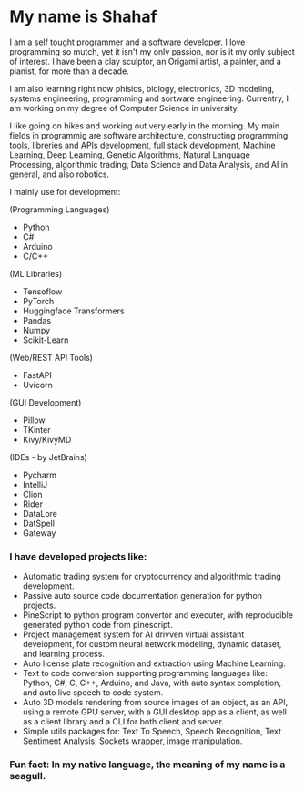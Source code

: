 # My name is Shahaf


I am a self tought programmer and a software developer. I love programming so mutch, yet it isn't my only passion, nor is it my only subject of interest.
I have been a clay sculptor, an Origami artist, a painter, and a pianist, for more than a decade.

I am also learning right now phisics, biology, electronics, 3D modeling, systems engineering, programming and sortware engineering.
Currentry, I am working on my degree of Computer Science in university.

I like going on hikes and working out very early in the morning.
My main fields in programmig are software architecture, constructing programming tools, libreries and APIs development, full stack development, Machine Learning, 
Deep Learning, Genetic Algorithms, Natural Language Processing, algorithmic trading, Data Science and Data Analysis, and AI in general, and also robotics. 

I mainly use for development:

(Programming Languages)
 - Python
 - C#
 - Arduino
 - C/C++

(ML Libraries)
 - Tensoflow
 - PyTorch
 - Huggingface Transformers
 - Pandas
 - Numpy
 - Scikit-Learn

(Web/REST API Tools)
 - FastAPI
 - Uvicorn

(GUI Development)
 - Pillow
 - TKinter
 - Kivy/KivyMD

(IDEs - by JetBrains)
 - Pycharm
 - IntelliJ
 - Clion
 - Rider
 - DataLore
 - DatSpell
 - Gateway

### I have developed projects like:
  - Automatic trading system for cryptocurrency and algorithmic trading development.
  - Passive auto source code documentation generation for python projects.
  - PineScript to python program convertor and executer, with reproducible generated python code from pinescript.
  - Project management system for AI drivven virtual assistant development, for custom neural network modeling, dynamic dataset, and learning process.
  - Auto license plate recognition and extraction using Machine Learning.
  - Text to code conversion supporting programming languages like: Python, C#, C, C++, Arduino, and Java, with auto syntax completion, and auto live speech to code system.
  - Auto 3D models rendering from source images of an object, as an API, using a remote GPU server, with a GUI desktop app as a client, as well as a client library and a CLI for both client and server.
  - Simple utils packages for: Text To Speech, Speech Recognition, Text Sentiment Analysis, Sockets wrapper, image manipulation.

### Fun fact: In my native language, the meaning of my name is a seagull.
